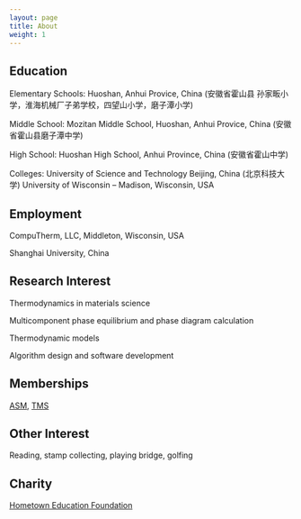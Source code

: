 ```yaml
---
layout: page
title: About
weight: 1
---
```


## Education

Elementary Schools: Huoshan, Anhui Provice, China (安徽省霍山县 孙家畈小学，淮海机械厂子弟学校，四望山小学，磨子潭小学)

Middle School: Mozitan Middle School, Huoshan, Anhui Provice, China (安徽省霍山县磨子潭中学)

High School: Huoshan High School, Anhui Province, China (安徽省霍山中学)

Colleges: University of Science and Technology Beijing, China (北京科技大学)
	University of Wisconsin – Madison, Wisconsin, USA

## Employment

CompuTherm, LLC, Middleton, Wisconsin, USA

Shanghai University, China

## Research Interest

Thermodynamics in materials science

Multicomponent phase equilibrium and phase diagram calculation

Thermodynamic models

Algorithm design and software development

## Memberships

[ASM](http://www.asminternational.org/home), [TMS][tms link]

[tms link]: http://www.tms.org/TMSHome.aspx


## Other Interest

Reading, stamp collecting, playing bridge, golfing

## Charity

[Hometown Education Foundation][HEF link]

[HEF link]: www.hometowneducation.org
